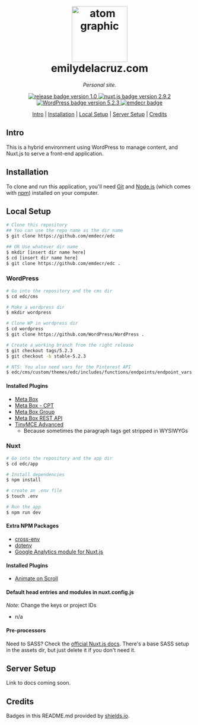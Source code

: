 <h1 align="center">
    <a href="https://emilydelacruz.com" target="_blank"><img src="https://emilydelacruz.com/files/connection.png" alt="atom graphic" width="150"></a>
    <br>
    emilydelacruz.com
</h1>

<p align="center"><em>Personal site.</em></p>

<p align="center">
    <a href="https://github.com/emdecr/edc/releases">
        <img src="https://img.shields.io/badge/release-v1.0-blue.svg" alt="release badge version 1.0">
    </a>
    <a href="https://github.com/nuxt/nuxt.js">
        <img src="https://img.shields.io/badge/nuxt.js-2.9.2-blue.svg" alt="nuxt.js badge version 2.9.2">
    </a>
    <a href="https://github.com/WordPress/WordPress">
        <img src="https://img.shields.io/badge/WP-5.2.3-blue.svg" alt="WordPress badge version 5.2.3">
    </a>
    <a href="https://emilydelacruz.com">
        <img src="https://img.shields.io/badge/%3C%2F%3E%20with%20%E2%99%A5%EF%B8%8E%20by-emdecr-red.svg" alt="emdecr badge">
    </a>
    
</p>

<p align="center">
    <a href="#intro">Intro</a> |
    <a href="#installation">Installation</a> |
    <a href="#local-setup">Local Setup</a> |
    <a href="#server-setup">Server Setup</a> |
    <a href="#credits">Credits</a> 
</p>

## Intro

This is a hybrid environment using WordPress to manage content, and Nuxt.js to serve a front-end application.

## Installation

To clone and run this application, you'll need [Git](https://git-scm.com) and [Node.js](https://nodejs.org/en/download/) (which comes with [npm](http://npmjs.com)) installed on your computer.

## Local Setup

```bash
# Clone this repository
## You can use the repo name as the dir name
$ git clone https://github.com/emdecr/edc

## OR Use whatever dir name
$ mkdir [insert dir name here]
$ cd [insert dir name here]
$ git clone https://github.com/emdecr/edc .
```

### WordPress

```bash
# Go into the repository and the cms dir
$ cd edc/cms

# Make a wordpress dir
$ mkdir wordpress

# Clone WP in wordpress dir
$ cd wordpress
$ git clone https://github.com/WordPress/WordPress .

# Create a working branch from the right release
$ git checkout tags/5.2.3
$ git checkout -b stable-5.2.3

# NTS: You also need vars for the Pinterest API
$ edc/cms/custom/themes/edc/includes/functions/endpoints/endpoint_vars.php
```

#### Installed Plugins

- [Meta Box](https://en-ca.wordpress.org/plugins/meta-box/)
- [Meta Box - CPT](https://metabox.io/plugins/custom-post-type/)
- [Meta Box Group](https://metabox.io/plugins/meta-box-group/)
- [Meta Box REST API](https://metabox.io/plugins/mb-rest-api/)
- [TinyMCE Advanced](https://en-ca.wordpress.org/plugins/tinymce-advanced/)
  - Because sometimes the paragraph tags get stripped in WYSIWYGs

### Nuxt

```bash
# Go into the repository and the app dir
$ cd edc/app

# Install dependencies
$ npm install

# create an .env file
$ touch .env

# Run the app
$ npm run dev
```

#### Extra NPM Packages

- [cross-env](https://www.npmjs.com/package/cross-env)
- [dotenv](https://www.npmjs.com/package/dotenv)
- [Google Analytics module for Nuxt.js](https://nuxtjs.org/faq/google-analytics/)

#### Installed Plugins

- [Animate on Scroll](https://github.com/michalsnik/aos/tree/v2)

#### Default head entries and modules in nuxt.config.js

_Note_: Change the keys or project IDs

- n/a

#### Pre-processors

Need to SASS? Check the [official Nuxt.js docs](https://nuxtjs.org/faq/pre-processors/). There's a base SASS setup in the assets dir, but just delete it if you don't need it.

## Server Setup

Link to docs coming soon.

## Credits

Badges in this README.md provided by [shields.io](https://shields.io/#your-badge).
